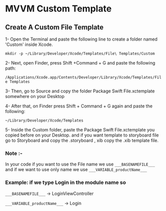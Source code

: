 # MVVM Custom Template

## Create A Custom File Template
1- Open the Terminal and paste the following line to create a folder named 'Custom' inside Xcode.

`mkdir -p ~/Library/Developer/Xcode/Templates/File\ Templates/Custom`

2- Next, open Finder, press Shift +Command + G and paste the following path:

`/Applications/Xcode.app/Contents/Developer/Library/Xcode/Templates/File Templates`

3- Then, go to Source and copy the folder Package Swift File.xctemplate somewhere on your Desktop

4- After that, on Finder press Shift + Command + G again and paste the following:

`~/Library/Developer/Xcode/Templates`


5- Inside the Custom folder, paste the Package Swift File.xctemplate you copied before on your Desktop. and if you want template to storyboard file go to Storyboard and copy the .storyboard , xib copy the .xib template file.


### Note :- 
In your code if you want to use the File name we use `___BASENAMEFILE___` and if we want to use only name we use `___VARIABLE_productName___`

### Example: if we type Login in the module name so

 `___BASENAMEFILE___` -> LoginViewController 
 
 `___VARIABLE_productName___` -> Login


